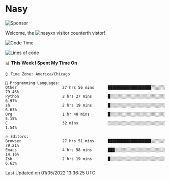 # Nasy

<!--
<p align="center">
<img height="200" src="https://github-readme-stats.vercel.app/api?username=nasyxx&count_private=true&show_icons=true&theme=dracula&include_all_commits=true"/>
<img height="200" src="https://github-readme-stats.vercel.app/api/top-langs/?username=nasyxx&theme=dracula&hide=html,jupyter+notebook&count_private=true&show_icons=true"/>
</p>

  
----------------
-->

![Sponsor](https://img.shields.io/static/v1.svg?label=Sponsor&message=%E2%9D%A4&logo=GitHub&style=flat&color=pink)
 
Welcome, the ![nasyxx visitor counter](https://count.getloli.com/get/@nasyxx?theme=rule34)th vistor!
 
<!--START_SECTION:waka-->
![Code Time](http://img.shields.io/badge/Code%20Time-2%2C306%20hrs%2057%20mins-blue)

![Lines of code](https://img.shields.io/badge/From%20Hello%20World%20I%27ve%20Written-5%20Million%20lines%20of%20code-blue)

📊 **This Week I Spent My Time On** 

```text
⌚︎ Time Zone: America/Chicago

💬 Programming Languages: 
Other                    27 hrs 56 mins      ███████████████████░░░░░░   79.46% 
Python                   2 hrs 27 mins       █░░░░░░░░░░░░░░░░░░░░░░░░   6.97% 
sh                       2 hrs 19 mins       █░░░░░░░░░░░░░░░░░░░░░░░░   6.63% 
Org                      1 hr 48 mins        █░░░░░░░░░░░░░░░░░░░░░░░░   5.15% 
C                        32 mins             ░░░░░░░░░░░░░░░░░░░░░░░░░   1.54%

🔥 Editors: 
Browser                  27 hrs 51 mins      ███████████████████░░░░░░   79.21% 
Emacs                    4 hrs 58 mins       ███░░░░░░░░░░░░░░░░░░░░░░   14.16% 
Zsh                      2 hrs 19 mins       █░░░░░░░░░░░░░░░░░░░░░░░░   6.63%

```


 Last Updated on 01/05/2022 13:36:25 UTC
<!--END_SECTION:waka-->

<!-- ![visitors](https://visitor-badge.laobi.icu/badge?page_id=nasyxx.nasyxx) -->
